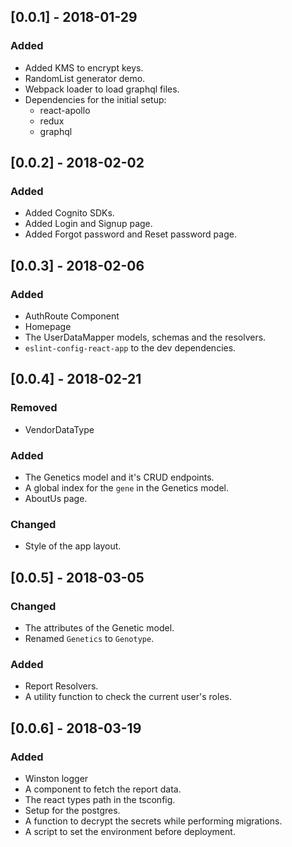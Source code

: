 ## [0.0.1] - 2018-01-29

### Added

- Added KMS to encrypt keys.
- RandomList generator demo.
- Webpack loader to load graphql files.
- Dependencies for the initial setup:
  * react-apollo
  * redux
  * graphql
  
## [0.0.2] - 2018-02-02

### Added

- Added Cognito SDKs.
- Added Login and Signup page.
- Added Forgot password and Reset password page.

## [0.0.3] - 2018-02-06

### Added

- AuthRoute Component
- Homepage
- The UserDataMapper models, schemas and the resolvers.
- `eslint-config-react-app` to the dev dependencies.

## [0.0.4] - 2018-02-21

### Removed
- VendorDataType

### Added
- The Genetics model and it's CRUD endpoints.
- A global index for the `gene` in the Genetics model.
- AboutUs page.

### Changed
- Style of the app layout.

## [0.0.5] - 2018-03-05

### Changed
- The attributes of the Genetic model.
- Renamed `Genetics` to `Genotype`.

### Added
- Report Resolvers.
- A utility function to check the current user's roles.

## [0.0.6] - 2018-03-19

### Added
- Winston logger
- A component to fetch the report data.
- The react types path in the tsconfig.
- Setup for the postgres.
- A function to decrypt the secrets while performing migrations.
- A script to set the environment before deployment.
